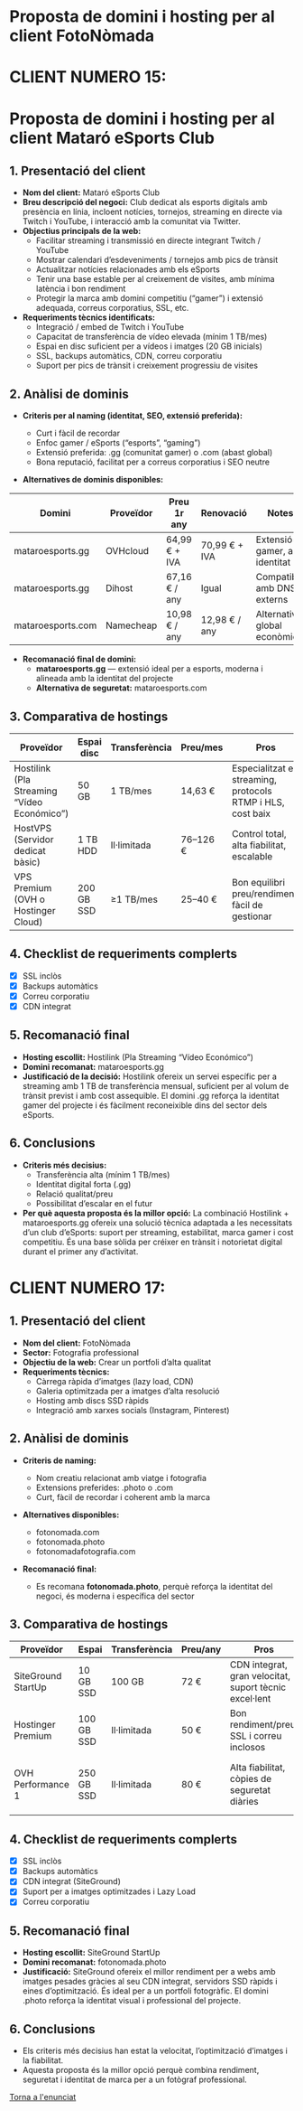 # Proposta de domini i hosting per al client FotoNòmada

# CLIENT NUMERO 15: 

# Proposta de domini i hosting per al client Mataró eSports Club

## 1. Presentació del client
- **Nom del client:** Mataró eSports Club
- **Breu descripció del negoci:** Club dedicat als esports digitals amb presència en línia, incloent notícies, tornejos, streaming en directe via Twitch i YouTube, i interacció amb la comunitat via Twitter.
- **Objectius principals de la web:**
  - Facilitar streaming i transmissió en directe integrant Twitch / YouTube
  - Mostrar calendari d’esdeveniments / tornejos amb pics de trànsit
  - Actualitzar notícies relacionades amb els eSports
  - Tenir una base estable per al creixement de visites, amb mínima latència i bon rendiment
  - Protegir la marca amb domini competitiu (“gamer”) i extensió adequada, correus corporatius, SSL, etc.
- **Requeriments tècnics identificats:**
  - Integració / embed de Twitch i YouTube
  - Capacitat de transferència de vídeo elevada (mínim 1 TB/mes)
  - Espai en disc suficient per a vídeos i imatges (20 GB inicials)
  - SSL, backups automàtics, CDN, correu corporatiu
  - Suport per pics de trànsit i creixement progressiu de visites

## 2. Anàlisi de dominis
- **Criteris per al naming (identitat, SEO, extensió preferida):**
  - Curt i fàcil de recordar
  - Enfoc gamer / eSports (“esports”, “gaming”)
  - Extensió preferida: .gg (comunitat gamer) o .com (abast global)
  - Bona reputació, facilitat per a correus corporatius i SEO neutre

- **Alternatives de dominis disponibles:**

| Domini | Proveïdor | Preu 1r any | Renovació | Notes |
|--------|-----------|------------|-----------|-------|
| mataroesports.gg | OVHcloud | 64,99 € + IVA | 70,99 € + IVA | Extensió gamer, alta identitat |
| mataroesports.gg | Dihost | 67,16 € / any | Igual | Compatible amb DNS externs |
| mataroesports.com | Namecheap | 10,98 € / any | 12,98 € / any | Alternativa global econòmica |

- **Recomanació final de domini:**
  - **mataroesports.gg** — extensió ideal per a esports, moderna i alineada amb la identitat del projecte  
  - **Alternativa de seguretat:** mataroesports.com

## 3. Comparativa de hostings
| Proveïdor | Espai disc | Transferència | Preu/mes | Pros | Contres |
|-----------|------------|---------------|-----------|------|---------|
| Hostilink (Pla Streaming “Vídeo Económico”) | 50 GB | 1 TB/mes | 14,63 € | Especialitzat en streaming, protocols RTMP i HLS, cost baix | Espai limitat, gestió tècnica bàsica |
| HostVPS (Servidor dedicat bàsic) | 1 TB HDD | Il·limitada | 76–126 € | Control total, alta fiabilitat, escalable | Cost alt, manteniment tècnic propi |
| VPS Premium (OVH o Hostinger Cloud) | 200 GB SSD | ≥1 TB/mes | 25–40 € | Bon equilibri preu/rendiment, fàcil de gestionar | No específic per streaming, rendiment variable |

## 4. Checklist de requeriments complerts
- [x] SSL inclòs
- [x] Backups automàtics
- [x] Correu corporatiu
- [x] CDN integrat

## 5. Recomanació final
- **Hosting escollit:** Hostilink (Pla Streaming “Vídeo Económico”)  
- **Domini recomanat:** mataroesports.gg  
- **Justificació de la decisió:** Hostilink ofereix un servei específic per a streaming amb 1 TB de transferència mensual, suficient per al volum de trànsit previst i amb cost assequible. El domini .gg reforça la identitat gamer del projecte i és fàcilment reconeixible dins del sector dels eSports.

## 6. Conclusions
- **Criteris més decisius:**
  - Transferència alta (mínim 1 TB/mes)
  - Identitat digital forta (.gg)
  - Relació qualitat/preu
  - Possibilitat d’escalar en el futur
- **Per què aquesta proposta és la millor opció:** La combinació Hostilink + mataroesports.gg ofereix una solució tècnica adaptada a les necessitats d’un club d’eSports: suport per streaming, estabilitat, marca gamer i cost competitiu. És una base sòlida per créixer en trànsit i notorietat digital durant el primer any d’activitat.


# CLIENT NUMERO 17:

## 1. Presentació del client
- **Nom del client:** FotoNòmada
- **Sector:** Fotografia professional
- **Objectiu de la web:** Crear un portfoli d’alta qualitat
- **Requeriments tècnics:**
  - Càrrega ràpida d’imatges (lazy load, CDN)
  - Galeria optimitzada per a imatges d’alta resolució
  - Hosting amb discs SSD ràpids
  - Integració amb xarxes socials (Instagram, Pinterest)

## 2. Anàlisi de dominis
- **Criteris de naming:**
  - Nom creatiu relacionat amb viatge i fotografia
  - Extensions preferides: .photo o .com
  - Curt, fàcil de recordar i coherent amb la marca

- **Alternatives disponibles:**
  - fotonomada.com
  - fotonomada.photo
  - fotonomadafotografia.com

- **Recomanació final:**
  - Es recomana **fotonomada.photo**, perquè reforça la identitat del negoci, és moderna i específica del sector

## 3. Comparativa de hostings
| Proveïdor | Espai | Transferència | Preu/any | Pros | Contres |
|-----------|-------|---------------|----------|------|---------|
| SiteGround StartUp | 10 GB SSD | 100 GB | 72 € | CDN integrat, gran velocitat, suport tècnic excel·lent | Només permet una web |
| Hostinger Premium | 100 GB SSD | Il·limitada | 50 € | Bon rendiment/preu, SSL i correu inclosos | CDN opcional |
| OVH Performance 1 | 250 GB SSD | Il·limitada | 80 € | Alta fiabilitat, còpies de seguretat diàries | Panell de control menys intuïtiu |

## 4. Checklist de requeriments complerts
- [x] SSL inclòs
- [x] Backups automàtics
- [x] CDN integrat (SiteGround)
- [x] Suport per a imatges optimitzades i Lazy Load
- [x] Correu corporatiu

## 5. Recomanació final
- **Hosting escollit:** SiteGround StartUp
- **Domini recomanat:** fotonomada.photo
- **Justificació:** SiteGround ofereix el millor rendiment per a webs amb imatges pesades gràcies al seu CDN integrat, servidors SSD ràpids i eines d’optimització. És ideal per a un portfoli fotogràfic. El domini .photo reforça la identitat visual i professional del projecte.

## 6. Conclusions
- Els criteris més decisius han estat la velocitat, l’optimització d’imatges i la fiabilitat.
- Aquesta proposta és la millor opció perquè combina rendiment, seguretat i identitat de marca per a un fotògraf professional.

[Torna a l'enunciat](README.md)
